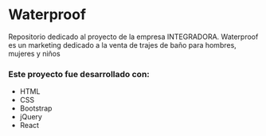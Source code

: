# Waterproof
Repositorio dedicado al proyecto de la empresa INTEGRADORA. Waterproof es un marketing dedicado a la venta de trajes de baño para hombres, mujeres y niños

<h3>Este proyecto fue desarrollado con:</h3>
<ul>
  <li>HTML</li>
  <li>CSS</li>
  <li>Bootstrap</li>
  <li>jQuery</li>
  <li>React</li>
</ul>
